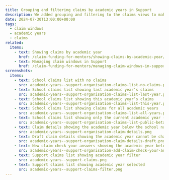 ```yaml
---
title: Grouping and filtering claims by academic years in Support
description: We added grouping and filtering to the claims views to make it easier to manage claims
date: 2024-07-30T13:00:00+00:00
tags:
  - claim windows
  - academic years
  - claims
related:
  items:
    - text: Showing claims by academic year
      href: /claim-funding-for-mentors/showing-claims-by-academic-year/
    - text: Managing claim windows in Support
      href: /claim-funding-for-mentors/managing-claim-windows-in-support/
screenshots:
  items:
    - text: School claims list with no claims
      src: academic-years--support-organisation-claims-list-no-claims.png
    - text: School claims list showing last academic year’s claims
      src: academic-years--support-organisation-claims-list-last-year.png
    - text: School claims list showing this academic year’s claims
      src: academic-years--support-organisation-claims-list-this-year.png
    - text: School claims list showing claims for all academic years
      src: academic-years--support-organisation-claims-list-all-years.png
    - text: School claims list showing only the current academic year - public beta schools
      src: academic-years--support-organisation-claims-list-public-beta-school.png
    - text: Claim details showing the academic year below the school name
      src: academic-years--support-organisation-claim-details.png
    - text: Draft claim details showing the academic year cannot be changed
      src: academic-years--support-organisation-claim-details-draft.png
    - text: New claim check your answers showing the academic year below the school name
      src: academic-years--support-organisation-add-claim-check-your-answers.png
    - text: Support claims list showing academic year filter
      src: academic-years--support-claims.png
    - text: Support claims list showing academic year selected
      src: academic-years--support-claims-filter.png
---
```

